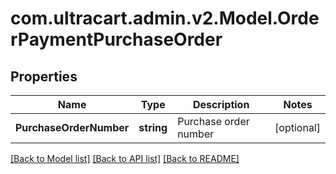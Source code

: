 # com.ultracart.admin.v2.Model.OrderPaymentPurchaseOrder
## Properties

Name | Type | Description | Notes
------------ | ------------- | ------------- | -------------
**PurchaseOrderNumber** | **string** | Purchase order number | [optional] 


[[Back to Model list]](../README.md#documentation-for-models) [[Back to API list]](../README.md#documentation-for-api-endpoints) [[Back to README]](../README.md)

